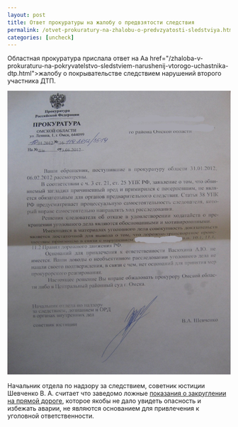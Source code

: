 ```yaml
---
layout: post
title: Ответ прокуратуры на жалобу о предвзятости следствия
permalink: /otvet-prokuratury-na-zhalobu-o-predvzyatosti-sledstviya.html
categories: [uncheck]
---
```


Областная прокуратура прислала ответ на Aa href="/zhaloba-v-prokuraturu-na-pokryvatelstvo-sledstviem-narushenij-vtorogo-uchastnika-dtp.html">жалобу о покрывательстве следствием нарушений второго участника ДТП</a>.

![_config.yml](/images/uncheck/otvet-prokuratury-na-zhalobu-o-predvzyatosti-sledstviya-1.jpg)



Начальник отдела по надзору за следствием, советник юстиции Шевченко В. А. считает что заведомо ложные <a href="/vrane-vtorogo-voditelya.html">показания о закруглении на прямой дороге</a>, которое якобы не дало увидеть опасность и избежать аварии, не являются основанием для привлечения к уголовной ответственности.


